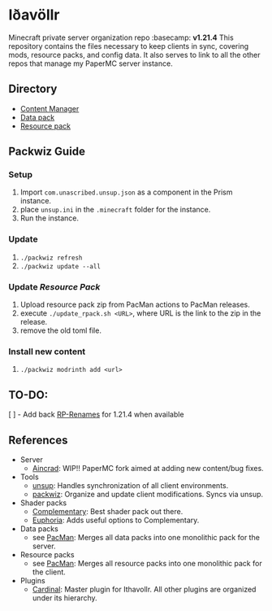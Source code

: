 # Iðavöllr
Minecraft private server organization repo :basecamp: __v1.21.4__
This repository contains the files necessary to keep clients in sync, covering mods, resource packs, and config data. It also serves to link to all the other repos that manage my PaperMC server instance.

## Directory
- [Content Manager](https://github.com/Ifiht/PacMan)
- [Data pack](https://github.com/Ifiht/Ithavollr-dpack)
- [Resource pack](https://github.com/Ifiht/Ithavollr-rpack)

## Packwiz Guide
### Setup
1. Import `com.unascribed.unsup.json` as a component in the Prism instance.
2. place `unsup.ini` in the `.minecraft` folder for the instance.
3. Run the instance.
### Update
1. `./packwiz refresh`
2. `./packwiz update --all`
### Update _Resource Pack_
1. Upload resource pack zip from PacMan actions to PacMan releases.
2. execute `./update_rpack.sh <URL>`, where URL is the link to the zip in the release.
3. remove the old toml file.
### Install new content
1. `./packwiz modrinth add <url>`

## TO-DO:
[ ] - Add back [RP-Renames](https://modrinth.com/mod/rp-renames) for 1.21.4 when available


## References
- Server
  + [Aincrad](https://github.com/Ifiht/Aincrad): WIP!! PaperMC fork aimed at adding new content/bug fixes.
- Tools
  + [unsup](https://git.sleeping.town/unascribed/unsup): Handles synchronization of all client environments.
  + [packwiz](https://packwiz.infra.link/tutorials/creating/adding-mods/): Organize and update client modifications. Syncs via unsup.
- Shader packs
  + [Complementary](https://modrinth.com/shader/complementary-reimagined): Best shader pack out there.
  + [Euphoria](https://modrinth.com/mod/euphoria-patches): Adds useful options to Complementary.
- Data packs
  + see [PacMan](https://github.com/Ifiht/PacMan): Merges all data packs into one monolithic pack for the server.
- Resource packs
  + see [PacMan](https://github.com/Ifiht/PacMan): Merges all resource packs into one monolithic pack for the client.
- Plugins
  + [Cardinal](https://github.com/Ifiht/Cardinal): Master plugin for Ithavollr. All other plugins are organized under its hierarchy.
